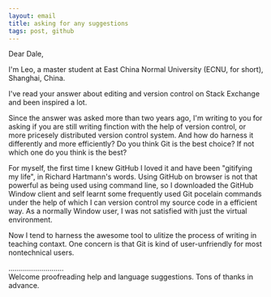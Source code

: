 ```yaml
---
layout: email
title: asking for any suggestions
tags: post, github
---
```


Dear Dale,

I'm Leo, a master student at East China Normal University (ECNU, for short),
Shanghai, China.

I've read your answer about editing and version control on Stack Exchange and
been inspired a lot. 

Since the answer was asked more than two years ago, I'm writing to you for
asking if you are still writing finction with the help of version control, or
more pricesely distributed version control system. And how do harness it
differently and more efficiently? Do you think Git is the best choice? If not
which one do you think is the best?

For myself, the first time I knew GitHub I loved it and have been "gitifying my
life", in Richard Hartmann's words. Using GitHub on browser is not that
powerful as being used using command line, so I downloaded the GitHub Window
client and self learnt some frequently used Git pocelain commands under the
help of which I can version control my source code in a efficient way. As a
normally Window user, I was not satisfied with just the virtual environment.

Now I tend to harness the awesome tool to ulitize the process of writing in
teaching contaxt. One concern is that Git is kind of user-unfriendly for most
nontechnical users. 

...........................     
Welcome proofreading help and language suggestions. Tons of thanks in advance.

